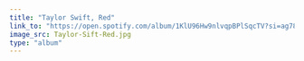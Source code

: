 ```yaml
---
title: "Taylor Swift, Red"
link_to: "https://open.spotify.com/album/1KlU96Hw9nlvqpBPlSqcTV?si=ag78OezIQJy5phiKCsSzNA"
image_src: Taylor-Sift-Red.jpg
type: "album"
---
```

